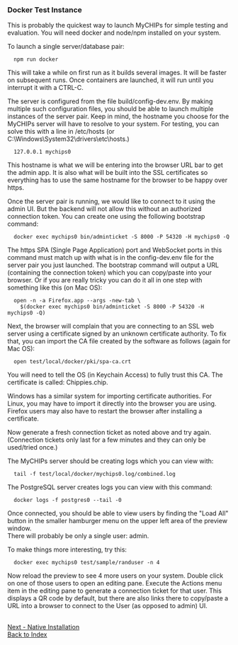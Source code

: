 ### Docker Test Instance

This is probably the quickest way to launch MyCHIPs for simple testing and evaluation.
You will need docker and node/npm installed on your system.

To launch a single server/database pair:
```
  npm run docker
```
This will take a while on first run as it builds several images.  It will be 
faster on subsequent runs.  Once containers are launched, it will run until you 
interrupt it with a CTRL-C.

The server is configured from the file build/config-dev.env.  By making
multiple such configuration files, you should be able to launch multiple
instances of the server pair.  Keep in mind, the hostname you choose for the 
MyCHIPs server will have to resolve to your system.  For testing, you can solve 
this with a line in /etc/hosts (or C:\Windows\System32\drivers\etc\hosts.)
```
  127.0.0.1	mychips0
```
This hostname is what we will be entering into the browser URL bar to get the 
admin app.  It is also what will be built into the SSL certificates so
everything has to use the same hostname for the browser to be happy over https.

Once the server pair is running, we would like to connect to it using the admin UI.
But the backend will not allow this without an authorized connection token.
You can create one using the following bootstrap command:
```
  docker exec mychips0 bin/adminticket -S 8000 -P 54320 -H mychips0 -Q
```
The https SPA (Single Page Application) port and WebSocket ports in this command 
must match up with what is in the config-dev.env file for the server pair you just launched.
The bootstrap command will output a URL (containing the connection token) which 
you can copy/paste into your browser.  Or if you are really tricky you can do 
it all in one step with something like this (on Mac OS):
```
  open -n -a Firefox.app --args -new-tab \
    $(docker exec mychips0 bin/adminticket -S 8000 -P 54320 -H mychips0 -Q)
```
Next, the browser will complain that you are connecting to an SSL web server 
using a certificate signed by an unknown certificate authority.
To fix that, you can import the CA file created by the software as follows (again for Mac OS):
```
  open test/local/docker/pki/spa-ca.crt
```
You will need to tell the OS (in Keychain Access) to fully trust this CA.
The certificate is called: Chippies.chip.

Windows has a similar system for importing certificate authorities.
For Linux, you may have to import it directly into the browser you are using.
Firefox users may also have to restart the browser after installing a certificate.

Now generate a fresh connection ticket as noted above and try again.
(Connection tickets only last for a few minutes and they can only be used/tried once.)

The MyCHIPs server should be creating logs which you can view with:
```
  tail -f test/local/docker/mychips0.log/combined.log
```
The PostgreSQL server creates logs you can view with this command:
```
  docker logs -f postgres0 --tail -0
```
Once connected, you should be able to view users by finding the "Load All" button
in the smaller hamburger menu on the upper left area of the preview window.  
There will probably be only a single user: admin.

To make things more interesting, try this:
```
  docker exec mychips0 test/sample/randuser -n 4
```
Now reload the preview to see 4 more users on your system.  Double click on 
one of those users to open an editing pane.  Execute the Actions menu item 
in the editing pane to generate a connection ticket for that user.  This
displays a QR code by default, but there are also links there to copy/paste a 
URL into a browser to connect to the User (as opposed to admin) UI.

<br>[Next - Native Installation](use-native.md)
<br>[Back to Index](README.md#contents)
